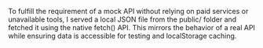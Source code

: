 To fulfill the requirement of a mock API without relying on paid services or unavailable tools, I served a local JSON file from the public/ folder and fetched it using the native fetch() API. This mirrors the behavior of a real API while ensuring data is accessible for testing and localStorage caching.
